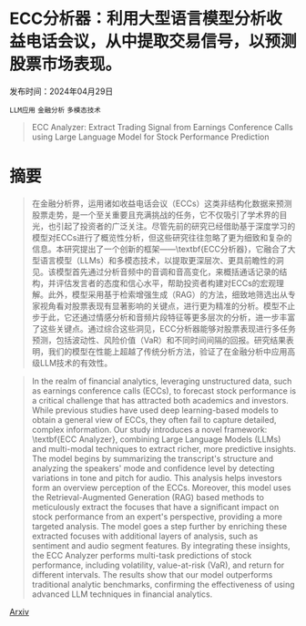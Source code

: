 # ECC分析器：利用大型语言模型分析收益电话会议，从中提取交易信号，以预测股票市场表现。

发布时间：2024年04月29日

`LLM应用` `金融分析` `多模态技术`

> ECC Analyzer: Extract Trading Signal from Earnings Conference Calls using Large Language Model for Stock Performance Prediction

# 摘要

> 在金融分析界，运用诸如收益电话会议（ECCs）这类非结构化数据来预测股票走势，是一个至关重要且充满挑战的任务，它不仅吸引了学术界的目光，也引起了投资者的广泛关注。尽管先前的研究已经借助基于深度学习的模型对ECCs进行了概览性分析，但这些研究往往忽略了更为细致和复杂的信息。本研究提出了一个创新的框架——\textbf{ECC分析器}，它融合了大型语言模型（LLMs）和多模态技术，以提取更深层次、更具前瞻性的洞见。该模型首先通过分析音频中的音调和音高变化，来概括通话记录的结构，并评估发言者的态度和信心水平，帮助投资者构建对ECCs的宏观理解。此外，模型采用基于检索增强生成（RAG）的方法，细致地筛选出从专家视角看对股票表现有显著影响的关键点，进行更为精准的分析。模型不止步于此，它还通过情感分析和音频片段特征等更多层次的分析，进一步丰富了这些关键点。通过综合这些洞见，ECC分析器能够对股票表现进行多任务预测，包括波动性、风险价值（VaR）和不同时间间隔的回报。研究结果表明，我们的模型在性能上超越了传统分析方法，验证了在金融分析中应用高级LLM技术的有效性。

> In the realm of financial analytics, leveraging unstructured data, such as earnings conference calls (ECCs), to forecast stock performance is a critical challenge that has attracted both academics and investors. While previous studies have used deep learning-based models to obtain a general view of ECCs, they often fail to capture detailed, complex information. Our study introduces a novel framework: \textbf{ECC Analyzer}, combining Large Language Models (LLMs) and multi-modal techniques to extract richer, more predictive insights. The model begins by summarizing the transcript's structure and analyzing the speakers' mode and confidence level by detecting variations in tone and pitch for audio. This analysis helps investors form an overview perception of the ECCs. Moreover, this model uses the Retrieval-Augmented Generation (RAG) based methods to meticulously extract the focuses that have a significant impact on stock performance from an expert's perspective, providing a more targeted analysis. The model goes a step further by enriching these extracted focuses with additional layers of analysis, such as sentiment and audio segment features. By integrating these insights, the ECC Analyzer performs multi-task predictions of stock performance, including volatility, value-at-risk (VaR), and return for different intervals. The results show that our model outperforms traditional analytic benchmarks, confirming the effectiveness of using advanced LLM techniques in financial analytics.

[Arxiv](https://arxiv.org/abs/2404.18470)